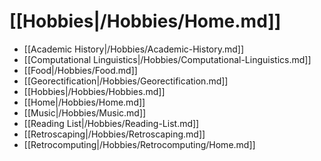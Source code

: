 # [[Hobbies|/Hobbies/Home.md]]
 * [[Academic History|/Hobbies/Academic-History.md]]
 * [[Computational Linguistics|/Hobbies/Computational-Linguistics.md]]
 * [[Food|/Hobbies/Food.md]]
 * [[Georectification|/Hobbies/Georectification.md]]
 * [[Hobbies|/Hobbies/Hobbies.md]]
 * [[Home|/Hobbies/Home.md]]
 * [[Music|/Hobbies/Music.md]]
 * [[Reading List|/Hobbies/Reading-List.md]]
 * [[Retroscaping|/Hobbies/Retroscaping.md]]
 * [[Retrocomputing|/Hobbies/Retrocomputing/Home.md]]
